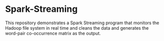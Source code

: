 # Spark-Streaming
This repository demonstrates a Spark Streaming program that monitors the Hadoop file system in real time and cleans the data and generates the word-pair co-occurrence matrix as the output.
